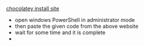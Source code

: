 
[chocolatey install site](https://chocolatey.org/install)

- open windows PowerShell in administrator mode
- then paste the given code from the above website 
- wait for some time and it is complete
- 